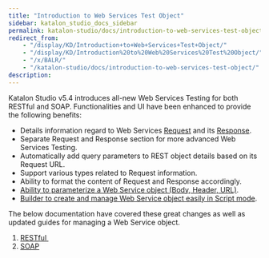 ```yaml
---
title: "Introduction to Web Services Test Object" 
sidebar: katalon_studio_docs_sidebar
permalink: katalon-studio/docs/introduction-to-web-services-test-object.html 
redirect_from:
    - "/display/KD/Introduction+to+Web+Services+Test+Object/"
    - "/display/KD/Introduction%20to%20Web%20Services%20Test%20Object/"
    - "/x/BALR/"
    - "/katalon-studio/docs/introduction-to-web-services-test-object/"
description: 
---
```

Katalon Studio v5.4 introduces all-new Web Services Testing for both RESTful and SOAP. Functionalities and UI have been enhanced to provide the following benefits:

*   Details information regard to Web Services [Request](/display/KD/Request) and its [Response](/display/KD/Response).
*   Separate Request and Response section for more advanced Web Services Testing.
*   Automatically add query parameters to REST object details based on its Request URL.
*   Support various types related to Request information.
*   Ability to format the content of Request and Response accordingly.
*   [Ability to parameterize a Web Service object (Body, Header, URL)](/display/KD/Parameterize+a+Web+Service+object).
*   [Builder to create and manage Web Service object easily in Script mode](/display/KD/Web+Services+Builder).

The below documentation have covered these great changes as well as updated guides for managing a Web Service object.

1.  [RESTful ](/pages/viewpage.action?pageId=13697545)
2.  [SOAP](/pages/viewpage.action?pageId=13697583)